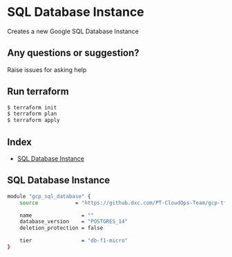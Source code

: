 # SQL Database Instance

Creates a new Google SQL Database Instance


## Any questions or suggestion?

Raise issues for asking help

## Run terraform

```bash
$ terraform init
$ terraform plan
$ terraform apply
```

## Index

- [SQL Database Instance](#sql)

## SQL Database Instance <a name="sql"></a>
```bash
module "gcp_sql_database" {
    source            = "https://github.dxc.com/PT-CloudOps-Team/gcp-tf-catalog/tree/main/terraform-gcp-sql-database-instance"

    name                = ""
    database_version    = "POSTGRES_14"
    deletion_protection = false

    tier                = "db-f1-micro"
}
```